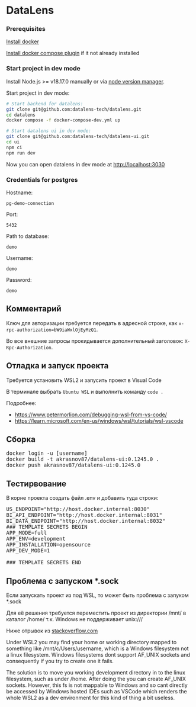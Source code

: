 # DataLens

### Prerequisites

[Install docker](https://docs.docker.com/engine/install/)

[Install docker compose plugin](https://docs.docker.com/compose/install/linux/) if it not already installed

### Start project in dev mode

Install Node.js >= v18.17.0 manually or via [node version manager](https://github.com/nvm-sh/nvm).

Start project in dev mode:

```bash
# Start backend for datalens:
git clone git@github.com:datalens-tech/datalens.git
cd datalens
docker compose -f docker-compose-dev.yml up

# Start datalens ui in dev mode:
git clone git@github.com:datalens-tech/datalens-ui.git
cd ui
npm ci
npm run dev
```

Now you can open datalens in dev mode at [http://localhost:3030](http://localhost:3030)

### Credentials for postgres

Hostname:

```
pg-demo-connection
```

Port:

```
5432
```

Path to database:

```
demo
```

Username:

```
demo
```

Password:

```
demo
```
## Комментарий
Ключ для авторизации требуется передать в адресной строке, как `x-rpc-authorization=bW9iaWxlOjEyMzQ1`.

Во все внешние запросы прокидывается дополнительный заголовок: `X-Rpc-Authorization`.

## Отладка и запуск проекта
Требуется установить WSL2 и запусить проект в Visual Code

В терминале выбрать `Ubuntu WSL` и выполнить команду `code .`

Подробнее:
* https://www.petermorlion.com/debugging-wsl-from-vs-code/
* https://learn.microsoft.com/en-us/windows/wsl/tutorials/wsl-vscode


## Сборка
<pre>
docker login -u [username]
docker build -t akrasnov87/datalens-ui:0.1245.0 .
docker push akrasnov87/datalens-ui:0.1245.0
</pre>

## Тестирвование

В корне проекта создать файл .env и добавить туда строки:
<pre>
US_ENDPOINT="http://host.docker.internal:8030"
BI_API_ENDPOINT="http://host.docker.internal:8031"
BI_DATA_ENDPOINT="http://host.docker.internal:8032"
### TEMPLATE SECRETS BEGIN
APP_MODE=full
APP_ENV=development
APP_INSTALLATION=opensource
APP_DEV_MODE=1

### TEMPLATE SECRETS END
</pre>

## Проблема с запуском *.sock

Если запускать проект из под WSL, то может быть проблема с запуком *.sock

Для её решения требуется переместить проект из директории /mnt/ в каталог /home/ т.к. Windows не поддерживает unix:///

Ниже отрывок из [stackoverflow.com](https://stackoverflow.com/questions/75083709/wsl2-debian-socket-operation-not-supported)

Under WSL2 you may find your home or working directory mapped to something like /mnt/c/Users/username, which is a Windows filesystem not a linux filesystem. Windows filesystems dont support AF_UNIX sockets and consequently if you try to create one it fails.

The solution is to move you working development directory in to the linux filesystem, such as under /home. After doing the you can create AF_UNIX sockets. However, this fs is not mappable to Windows and so cant directly be accessed by Windows hosted IDEs such as VSCode which renders the whole WSL2 as a dev environment for this kind of thing a bit useless.